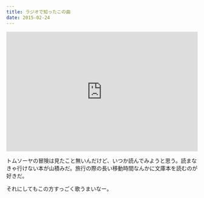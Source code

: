 ```yaml
---
title: ラジオで知ったこの曲
date: 2015-02-24
---
```


<iframe width="100%" height="315" src="https://www.youtube.com/embed/bsd31s8kQ3M" frameborder="0" allowfullscreen noci></iframe>


トムソーヤの冒険は見たこと無いんだけど、いつか読んでみようと思う。読まなきゃ行けない本が山積みだ。旅行の際の長い移動時間なんかに文庫本を読むのが好きだ。

それにしてもこの方すっごく歌うまいなー。
